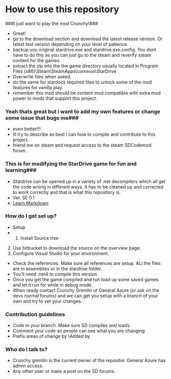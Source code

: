 # How to use this repository #

###I just want to play the mod Crunchy!###

* Great!
* go to the download section and download the latest release version. Or latest test version depending on your level of patience.
* backup you original stardrive.exe and stardrive.exe.config. You dont have to do this as you can just go to the steam and reverify steam content for the games.
* extract the zip into the the game directory usually located in Program Files (x86)\Steam\SteamApps\common\StarDrive
* Overwrite files when asked.
* do the same for stardocs required files to unlock some of the mod features for vanilla play.
* remember this mod should be content mod compatible with extra mod power to mods that support this project.

### Yeah thats great but i want to add my own features or change some issue that bugs me###
* even better!!!
* Ill try to describe as best I can how to compile and contribute to this project.
* friend me on steam and request access to the steam SDCodemod forum.

### This is for modifying the StarDrive game for fun and learning###

* Stardrive can be opened up in a variety of .net decompilers which all get the code wrong in different ways. It has to be cleaned up and corrected to work correctly and that is what this repository is.
* Ver. SE 0.1
* [Learn Markdown](https://bitbucket.org/tutorials/markdowndemo)

### How do I get set up? ###

* Setup
* 1. Install Source tree
2. Use bitbucket to download the source on the overview page.
3. Configure Visual Studio for your environment.
* Check the references. Make sure all references are setup. ALl the files are in assemblies or in the stardrive folder.
* You'll need .net4 to compile this version.
* Once you get the game compiled and run load up some saved games and let it run for while in debug mode.
* When ready contact Crunchy Gremlin or General Azure (or ask on the devs normal forums) and we can get you setup with a branch of your own and try to vet your changes.

### Contribution guidelines ###

* Code in your branch. Make sure SD compiles and loads.
* Comment your code so people can see what you are changing
* Prefix areas of change by \\Added by <your Alias> <whatever changes>

### Who do I talk to? ###

* Crunchy gremlin is the current owner of the repositor. General Azure has admin access.
* Any other user or make a post on the SD forums.